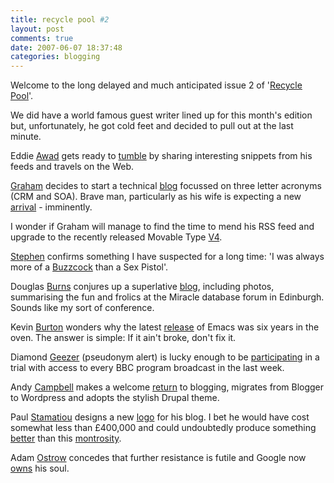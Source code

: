 ```yaml
---
title: recycle pool #2
layout: post
comments: true
date: 2007-06-07 18:37:48
categories: blogging
---
```

Welcome to the long delayed and much anticipated issue 2 of
'[Recycle Pool](http://www.nbrightside.com/blog/2006/12/01/murky-depths-of-the-recycle-pool/)'.

We did have a world famous guest writer lined up for this month's
edition but, unfortunately, he got cold feet and decided to pull out
at the last minute.

Eddie [Awad](http://awads.net/wp/) gets ready to
[tumble](http://awads.net/wp/2007/06/03/have-you-heard-of-tumblelogs/)
by sharing interesting snippets from his feeds and travels on the Web.

[Graham](http://www.digitalteddy.com/Graham/) decides to start a
technical [blog](http://www.digitalteddy.com/techblog/) focussed on
three letter acronyms (CRM and SOA). Brave man, particularly as his
wife is expecting a new
[arrival](http://www.digitalteddy.com/Graham/2007/06/39_weeks.html) -
imminently.

I wonder if Graham will manage to find the time to mend his RSS feed
and upgrade to the recently released Movable Type
[V4](http://www.sixapart.com/movabletype/news/2007/06/mt4_beta_meet_t.html).

[Stephen](http://bclc.wordpress.com/) confirms something I have
suspected for a long time: 'I was always more of a
[Buzzcock](http://bclc.wordpress.com/2007/06/06/i-am-an-anti-christ/)
than a Sex Pistol'.

Douglas [Burns](http://oracledoug.com/serendipity/) conjures up a
superlative
[blog](http://oracledoug.com/serendipity/index.php?/archives/1276-Miracle-Scotland-Database-Forum-and-an-Apology.html),
including photos, summarising the fun and frolics at the Miracle
database forum in Edinburgh. Sounds like my sort of conference.

Kevin [Burton](http://feedblog.org/) wonders why the latest
[release](http://feedblog.org/2007/06/05/the-free-software-foundation-cant-ship-code/)
of Emacs was six years in the oven. The answer is simple: If it ain't
broke, don't fix it.

Diamond [Geezer](http://diamondgeezer.blogspot.com/) (pseudonym alert)
is lucky enough to be
[participating](http://diamondgeezer.blogspot.com/2007_06_01_archive.html#6926478524741740402)
in a trial with access to every BBC program broadcast in the last
week.

Andy [Campbell](http://oracleandy.wordpress.com/) makes a welcome
[return](http://oracleandy.wordpress.com/2007/05/25/back-again/) to
blogging, migrates from Blogger to Wordpress and adopts the stylish
Drupal theme.

Paul [Stamatiou](http://paulstamatiou.com/) designs a new
[logo](http://paulstamatiou.com/2007/06/07/new-logo-new-design/) for
his blog. I bet he would have cost somewhat less than &pound;400,000
and could undoubtedly produce something
[better](http://news.bbc.co.uk/1/hi/in_pictures/6722205.stm) than this
[montrosity](http://sethgodin.typepad.com/seths_blog/2007/06/actually_its_ju.html).

Adam [Ostrow](http://www.adamostrow.com/adam_ostrow/) concedes that
further resistance is futile and Google now
[owns](http://mashable.com/2007/06/01/my-soul-and-10-other-things-that-google-owns/)
his soul.
